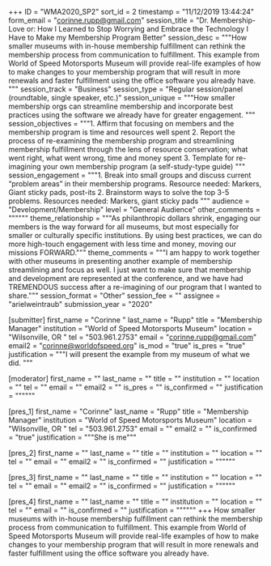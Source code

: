 +++
ID = "WMA2020_SP2"
sort_id = 2
timestamp = "11/12/2019 13:44:24"
form_email = "corinne.rupp@gmail.com"
session_title = "Dr. Membership-Love or: How I Learned to Stop Worrying and Embrace the Technology I Have to Make my Membership Program Better"
session_desc = """How smaller museums with in-house membership fulfillment can rethink the membership process from communication to fulfillment. This example from World of Speed Motorsports Museum will provide real-life examples of how to make changes to your membership program that will result in more renewals and faster fulfillment using the office software you already have. """
session_track = "Business"
session_type = "Regular session/panel (roundtable, single speaker, etc.)"
session_unique = """How smaller membership orgs can streamline membership and incorporate best practices using the software we already have for greater engagement. """
session_objectives = """1.	Affirm that focusing on members and the membership program is time and resources well spent
2.	Report the process of re-examining the membership program and streamlining membership fulfillment through the lens of resource conservation; what went right, what went wrong, time and money spent
3.	Template for re-imagining your own membership program (a self-study-type guide)
"""
session_engagement = """1.	Break into small groups and discuss current “problem areas” in their membership programs. Resource needed: Markers, Giant sticky pads, post-its
2.	Brainstorm ways to solve the top 3-5 problems. Resources needed: Markers, giant sticky pads
"""
audience = "Development/Membership"
level = "General Audience"
other_comments = """"""
theme_relationship = """As philanthropic dollars shrink, engaging our members is the way forward for all museums, but most especially for smaller or culturally specific institutions. By using best practices, we can do more high-touch engagement with less time and money, moving our missions FORWARD."""
theme_comments = """I am happy to work together with other museums in presenting another example of membership streamlining and focus as well. I just want to make sure that membership and development are represented at the conference, and we have had TREMENDOUS success after a re-imagining of our program that I wanted to share."""
session_format = "Other"
session_fee = ""
assignee = "arielweintraub"
submission_year = "2020"

[submitter]
first_name = "Corinne "
last_name = "Rupp"
title = "Membership Manager"
institution = "World of Speed Motorsports Museum"
location = "Wilsonville, OR "
tel = "503.961.2753"
email = "corinne.rupp@gmail.com"
email2 = "corinne@worldofspeed.org"
is_mod = "true"
is_pres = "true"
justification = """I will present the example from my museum of what we did. """

[moderator]
first_name = ""
last_name = ""
title = ""
institution = ""
location = ""
tel = ""
email = ""
email2 = ""
is_pres = ""
is_confirmed = ""
justification = """"""

[pres_1]
first_name = "Corinne"
last_name = "Rupp"
title = "Membership Manager"
institution = "World of Speed Motorsports Museum"
location = "Wilsonville, OR "
tel = "503.961.2753"
email = ""
email2 = ""
is_confirmed = "true"
justification = """She is me"""

[pres_2]
first_name = ""
last_name = ""
title = ""
institution = ""
location = ""
tel = ""
email = ""
email2 = ""
is_confirmed = ""
justification = """"""

[pres_3]
first_name = ""
last_name = ""
title = ""
institution = ""
location = ""
tel = ""
email = ""
email2 = ""
is_confirmed = ""
justification = """"""

[pres_4]
first_name = ""
last_name = ""
title = ""
institution = ""
location = ""
tel = ""
email = ""
is_confirmed = ""
justification = """"""
+++
How smaller museums with in-house membership fulfillment can rethink the membership process from communication to fulfillment. This example from World of Speed Motorsports Museum will provide real-life examples of how to make changes to your membership program that will result in more renewals and faster fulfillment using the office software you already have. 